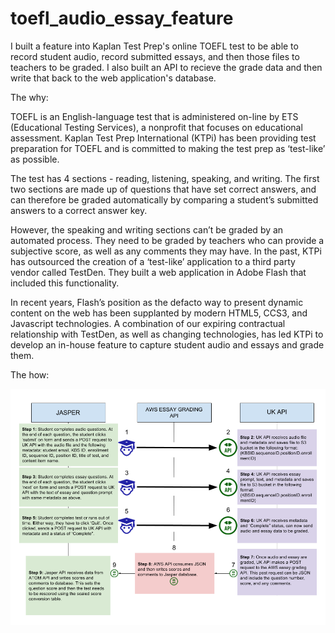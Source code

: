 # toefl_audio_essay_feature

I built a feature into Kaplan Test Prep's online TOEFL test to be able to record student audio, record submitted essays, and then those files to teachers to be graded. I also built an API to recieve the grade data and then write that back to the web application's database.

The why:

TOEFL is an English-language test that is administered on-line by ETS (Educational Testing Services), a nonprofit that focuses on educational assessment. Kaplan Test Prep International (KTPi) has been providing test preparation for TOEFL and is committed to making the test prep as ‘test-like’ as possible. 

The test has 4 sections - reading, listening, speaking, and writing. The first two sections are made up of questions that have set correct answers, and can therefore be graded automatically by comparing a student’s submitted answers to a correct answer key.

However, the speaking and writing sections can’t be graded by an automated process. They need to be graded by teachers who can provide a subjective score, as well as any comments they may have. In the past, KTPi has outsourced the creation of a ‘test-like’ application to a third party vendor called TestDen. They built a web application in Adobe Flash that included this functionality.

In recent years, Flash’s position as the defacto way to present dynamic content on the web has been supplanted by modern HTML5, CCS3, and Javascript technologies. A combination of our expiring contractual relationship with TestDen, as well as changing technologies, has led KTPi to develop an in-house feature to capture student audio and essays and grade them.

The how:

![Workflow](https://github.com/ajessee/toefl_audio_essay_feature/blob/master/images/workflow_toefl_feature.png)